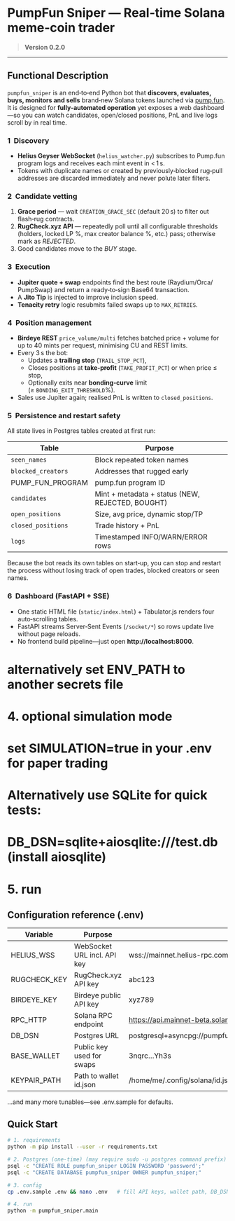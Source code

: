 # PumpFun Sniper — Real‑time Solana meme‑coin trader

> **Version 0.2.0** 
---

## Functional Description

`pumpfun_sniper` is an end‑to‑end Python bot that **discovers, evaluates, buys, monitors and sells** brand‑new Solana tokens launched via [pump.fun](https://pump.fun).  
It is designed for **fully‑automated operation** yet exposes a web dashboard—so you can watch candidates, open/closed positions, PnL and live logs scroll by in real time.

### 1  Discovery

* **Helius Geyser WebSocket** (`helius_watcher.py`) subscribes to Pump.fun program logs and receives each mint event in < 1 s.  
* Tokens with duplicate names or created by previously‑blocked rug‑pull addresses are discarded immediately and never polute later filters.

### 2  Candidate vetting

1. **Grace period** — wait `CREATION_GRACE_SEC` (default 20 s) to filter out flash‑rug contracts.  
2. **RugCheck.xyz API** — repeatedly poll until all configurable thresholds (holders, locked LP %, max creator balance %, etc.) pass; otherwise mark as *REJECTED*.  
3. Good candidates move to the *BUY* stage.

### 3  Execution

* **Jupiter quote + swap** endpoints find the best route (Raydium/Orca/ PumpSwap) and return a ready‑to‑sign Base64 transaction.  
* A **Jito Tip** is injected to improve inclusion speed.  
* **Tenacity retry** logic resubmits failed swaps up to `MAX_RETRIES`.

### 4  Position management

* **Birdeye REST** `price_volume/multi` fetches batched price + volume for up to 40 mints per request, minimising CU and REST limits.  
* Every 3 s the bot:
  * Updates a **trailing stop** (`TRAIL_STOP_PCT`),   
  * Closes positions at **take‑profit** (`TAKE_PROFIT_PCT`) or when price ≤ stop,  
  * Optionally exits near **bonding‑curve** limit (≥ `BONDING_EXIT_THRESHOLD`%).  
* Sales use Jupiter again; realised PnL is written to `closed_positions`.

### 5  Persistence and restart safety

All state lives in Postgres tables created at first run:

| Table | Purpose |
|-------|---------|
| `seen_names` | Block repeated token names |
| `blocked_creators` | Addresses that rugged early |
| PUMP_FUN_PROGRAM | pump.fun program ID | Pump1111111111111111111111111111111111111111
| `candidates` | Mint + metadata + status (NEW, REJECTED, BOUGHT) |
| `open_positions` | Size, avg price, dynamic stop/TP |
| `closed_positions` | Trade history + PnL |
| `logs` | Timestamped INFO/WARN/ERROR rows |

Because the bot reads its own tables on start‑up, you can stop and restart the process without losing track of open trades, blocked creators or seen names.

### 6  Dashboard (FastAPI + SSE)

* One static HTML file (`static/index.html`) + Tabulator.js renders four auto‑scrolling tables.  
* FastAPI streams Server‑Sent Events (`/socket/*`) so rows update live without page reloads.  
* No frontend build pipeline—just open **http://localhost:8000**.

# alternatively set ENV_PATH to another secrets file
# 4. optional simulation mode
# set SIMULATION=true in your .env for paper trading

# Alternatively use SQLite for quick tests:
# DB_DSN=sqlite+aiosqlite:///test.db (install aiosqlite)

# 5. run

## Configuration reference (.env)
| Variable | Purpose | Example
|----------|---------|---------|
| HELIUS_WSS	| WebSocket URL incl. API key	| wss://mainnet.helius-rpc.com/?api-key=***
| RUGCHECK_KEY	| RugCheck.xyz API key	| abc123
| BIRDEYE_KEY	| Birdeye public API key	| xyz789
| RPC_HTTP	| Solana RPC endpoint	| https://api.mainnet-beta.solana.com
| DB_DSN	| Postgres URL	| postgresql+asyncpg://pumpfun_sniper:pwd@localhost/pumpfun_sniper
| BASE_WALLET	| Public key used for swaps	| 3nqrc…Yh3s
| KEYPAIR_PATH	| Path to wallet id.json	| /home/me/.config/solana/id.json

…and many more tunables—see .env.sample for defaults.		

## Quick Start

```bash
# 1. requirements
python -m pip install --user -r requirements.txt

# 2. Postgres (one‑time) (may require sudo -u postgres command prefix)
psql -c "CREATE ROLE pumpfun_sniper LOGIN PASSWORD 'password';"
psql -c "CREATE DATABASE pumpfun_sniper OWNER pumpfun_sniper;"

# 3. config
cp .env.sample .env && nano .env   # fill API keys, wallet path, DB_DSN, etc.

# 4. run
python -m pumpfun_sniper.main
